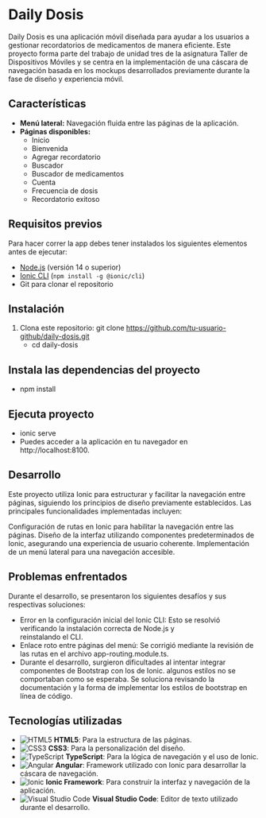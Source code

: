 # Daily Dosis

Daily Dosis es una aplicación móvil diseñada para ayudar a los usuarios a gestionar recordatorios de medicamentos de manera eficiente. Este proyecto forma parte del trabajo de unidad tres de la asignatura Taller de Dispositivos Móviles y se centra en la implementación de una cáscara de navegación basada en los mockups desarrollados previamente durante la fase de diseño y experiencia móvil.

## Características
- **Menú lateral:** Navegación fluida entre las páginas de la aplicación.
- **Páginas disponibles:**
  - Inicio
  - Bienvenida
  - Agregar recordatorio
  - Buscador
  - Buscador de medicamentos
  - Cuenta
  - Frecuencia de dosis
  - Recordatorio exitoso

## Requisitos previos
Para hacer correr la app debes tener instalados los siguientes elementos antes de ejecutar:
- [Node.js](https://nodejs.org/) (versión 14 o superior)
- [Ionic CLI](https://ionicframework.com/docs/cli) (`npm install -g @ionic/cli`)
- Git para clonar el repositorio

## Instalación
1. Clona este repositorio:
   git clone https://github.com/tu-usuario-github/daily-dosis.git
   - cd daily-dosis

## Instala las dependencias del proyecto
  - npm install

## Ejecuta proyecto
  - ionic serve
  - Puedes acceder a la aplicación en tu navegador en http://localhost:8100.

## Desarrollo
Este proyecto utiliza Ionic para estructurar y facilitar la navegación entre páginas, siguiendo los principios de diseño previamente establecidos. Las principales funcionalidades implementadas incluyen:

Configuración de rutas en Ionic para habilitar la navegación entre las páginas.
Diseño de la interfaz utilizando componentes predeterminados de Ionic, asegurando una experiencia de usuario coherente.
Implementación de un menú lateral para una navegación accesible.

## Problemas enfrentados
Durante el desarrollo, se presentaron los siguientes desafíos y sus respectivas soluciones:

  - Error en la configuración inicial del Ionic CLI: Esto se resolvió verificando la instalación correcta de Node.js y       
    reinstalando el CLI.
  - Enlace roto entre páginas del menú: Se corrigió mediante la revisión de las rutas en el archivo app-routing.module.ts.
  - Durante el desarrollo, surgieron dificultades al intentar integrar componentes de Bootstrap con los de Ionic. algunos        estilos no se comportaban como se esperaba. Se soluciona revisando la documentación y la forma de implementar los            estilos de bootstrap en línea de código.

## Tecnologías utilizadas

- ![HTML5](https://img.shields.io/badge/HTML5-%23E34F26.svg?style=for-the-badge&logo=html5&logoColor=white) **HTML5**: Para la estructura de las páginas.
- ![CSS3](https://img.shields.io/badge/CSS3-%231572B6.svg?style=for-the-badge&logo=css3&logoColor=white) **CSS3**: Para la personalización del diseño.
- ![TypeScript](https://img.shields.io/badge/TypeScript-%23007ACC.svg?style=for-the-badge&logo=typescript&logoColor=white) **TypeScript**: Para la lógica de navegación y el uso de Ionic.
- ![Angular](https://img.shields.io/badge/Angular-%23DD0031.svg?style=for-the-badge&logo=angular&logoColor=white) **Angular**: Framework utilizado con Ionic para desarrollar la cáscara de navegación.
- ![Ionic](https://img.shields.io/badge/Ionic-%234482FA.svg?style=for-the-badge&logo=ionic&logoColor=white) **Ionic Framework**: Para construir la interfaz y navegación de la aplicación.
- ![Visual Studio Code](https://img.shields.io/badge/VSCode-%23007ACC.svg?style=for-the-badge&logo=visual-studio-code&logoColor=white) **Visual Studio Code**: Editor de texto utilizado durante el desarrollo.

